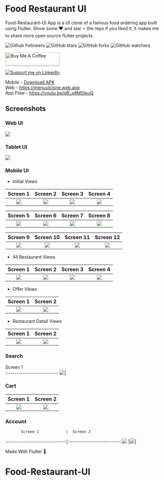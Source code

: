 # Food Restaurant UI

Food-Restaurant-UI App is a UI clone of a famous food ordering app built using Flutter.
Show some ❤️ and star ⭐ the repo if you liked it, it makes me to share more open source flutter
projects.

![Github Followers](https://img.shields.io/github/followers/chunhthanhde?label=Follow&style=social)
![GitHub stars](https://img.shields.io/github/stars/chunhthanhde/Food-Restaurant-UI?style=social)
![GitHub forks](https://img.shields.io/github/forks/chunhthanhde/Food-Restaurant-UI?style=social)
![GitHub watchers](https://img.shields.io/github/watchers/chunhthanhde/Food-Restaurant-UI?style=social)

<a href="https://www.buymeacoffee.com/chunhthanhde" target="_blank"><img src="https://www.buymeacoffee.com/assets/img/custom_images/orange_img.png" alt="Buy Me A Coffee" style="height: 41px !important;width: 174px !important;box-shadow: 0px 3px 2px 0px rgba(190, 190, 190, 0.5) !important;-webkit-box-shadow: 0px 3px 2px 0px rgba(190, 190, 190, 0.5) !important;" ></a>

<a href="https://www.linkedin.com/in/chunhthanhde/">
    <img src="https://img.shields.io/badge/Support-Recommend%2FEndorse%20me%20on%20Linkedin-blue?style=for-the-badge&logo=linkedin" alt="Support me on LinkedIn" /></a>

Mobile - [Download APK](https://drive.google.com/drive/folders/1F9EONv5y_Y9xetBeXSqMBjH9eilglb8v?usp=sharing)  
Web - https://menuuiclone.web.app  
App Flow - https://youtu.be/qB_p8MSlpuQ

## Screenshots

### Web UI

![](screenshots/menu_web_ui.png)

### Tablet UI

![](screenshots/menu_tablet_ui.png)

### Mobile UI

- Initial Views

|          Screen 1          |          Screen 2          |          Screen 3          |          Screen 4          |
|:--------------------------:|:--------------------------:|:--------------------------:|:--------------------------:|
| ![](screenshots/menu1.jpg) | ![](screenshots/menu2.jpg) | ![](screenshots/menu3.jpg) | ![](screenshots/menu4.jpg) |

|          Screen 5          |          Screen 6          |          Screen 7          |          Screen 8          |
|:--------------------------:|:--------------------------:|:--------------------------:|:--------------------------:|
| ![](screenshots/menu5.jpg) | ![](screenshots/menu6.jpg) | ![](screenshots/menu7.jpg) | ![](screenshots/menu8.jpg) |

|          Screen 9          |          Screen 10           |         Screen 11         |            Screen 12             |
|:--------------------------:|:----------------------------:|:-------------------------:|:--------------------------------:|
| ![](screenshots/genie.jpg) | ![](screenshots/grocery.jpg) | ![](screenshots/meat.jpg) | ![](screenshots/indian-food.jpg) |

- All Restaurant Views

|               Screen 1               |               Screen 2               |               Screen 3               |               Screen 4               |
|:------------------------------------:|:------------------------------------:|:------------------------------------:|:------------------------------------:|
| ![](screenshots/all-restaurant1.jpg) | ![](screenshots/all-restaurant2.jpg) | ![](screenshots/all-restaurant3.jpg) | ![](screenshots/all-restaurant4.jpg) |

- Offer Views

|           Screen 1           |           Screen 2           |
|:----------------------------:|:----------------------------:|
| ![](screenshots/offers1.jpg) | ![](screenshots/offers2.jpg) |

- Restaurant Detail Views

|                Screen 1                 |                Screen 2                 |
|:---------------------------------------:|:---------------------------------------:|
| ![](screenshots/restaurant-detail1.jpg) | ![](screenshots/restaurant-detail2.jpg) |

### Search

Screen 1                                  
:-------------------------:
![](screenshots/search.jpg)|

### Cart

|          Screen 1          |          Screen 2          |
|:--------------------------:|:--------------------------:|
| ![](screenshots/cart1.jpg) | ![](screenshots/cart2.jpg) |

### Account

           Screen 1            |  Screen 2                                 

:-----------------------------:|:-------------------------:
![](screenshots/account1.jpg) |![](screenshots/account2.jpg)|

<p align="justify">
  Made With Flutter 💙
</p>

# Food-Restaurant-UI
